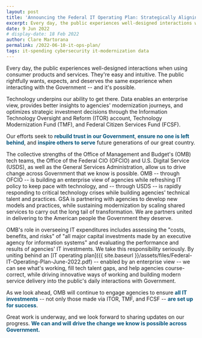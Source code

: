 ```yaml
---
layout: post
title: 'Announcing the Federal IT Operating Plan: Strategically Aligning Investments to Deliver a Modern Government'
excerpt: Every day, the public experiences well-designed interactions when using consumer products and services. They’re easy and intuitive. The public rightfully wants, expects, and deserves the same experience when interacting with the Government – and it’s possible. 
date: 9 Jun 2022
# display-date: 18 Feb 2022
author: Clare Martorana
permalink: /2022-06-10-it-ops-plan/
tags: it-spending cybersecurity it-modernization data
---
```


Every day, the public experiences well-designed interactions when using consumer products and services. They're easy and intuitive. The public rightfully wants, expects, and deserves the same experience when interacting with the Government -- and it's possible.

Technology underpins our ability to get there. Data enables an enterprise view, provides better insights to agencies' modernization journeys, and optimizes strategic investment decisions through the Information Technology Oversight and Reform (ITOR) account, Technology Modernization Fund (TMF), and Federal Citizen Services Fund (FCSF).

Our efforts seek to <span style="color:#00537C">**rebuild trust in our Government**</span>, <span style="color:#00537C">**ensure no one is left behind**</span>, and <span style="color:#00537C">**inspire others to serve**</span> future generations of our great country.

The collective strengths of the Office of Management and Budget's (OMB) tech teams, the Office of the Federal CIO (OFCIO) and U.S. Digital Service (USDS), as well as the General Services Administration, allow us to drive change across Government that we know is possible. OMB -- through OFCIO -- is building an enterprise view of agencies while refreshing IT policy to keep pace with technology, and -- through USDS -- is rapidly responding to critical technology crises while building agencies' technical talent and practices. GSA is partnering with agencies to develop new models and practices, while sustaining modernization by scaling shared services to carry out the long tail of transformation. We are partners united in delivering to the American people the Government they deserve.

OMB's role in overseeing IT expenditures includes assessing the "costs, benefits, and risks" of "all major capital investments made by an executive agency for information systems" and evaluating the performance and results of agencies' IT investments. We take this responsibility seriously. By uniting behind an [IT operating plan]({{ site.baseurl }}/assets/files/Federal-IT-Operating-Plan-June-2022.pdf) -- enabled by an enterprise view -- we can see what's working, fill tech talent gaps, and help agencies course-correct, while driving innovative ways of working and building modern service delivery into the public's daily interactions with Government.

As we look ahead, OMB will continue to engage agencies to ensure <span style="color:#00537C">**all IT investments**</span> -- not only those made via ITOR, TMF, and FCSF -- <span style="color:#00537C">**are set up for success**</span>.

Great work is underway, and we look forward to sharing updates on our progress. <span style="color:#00537C">**We can and will drive the change we know is possible across Government.**</span>